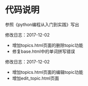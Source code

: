 # 代码说明
参照《python编程从入门到实践》写出

修改日志：2017-12-02 
- 增加topics.html页面的删除topic功能
- 修复base.html中的单词拼写错误

修改日志：2017-12-02 
- 增加topics.html页面的编辑topic功能
- 增加edit_topic.html页面
